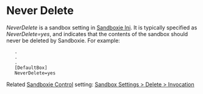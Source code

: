 # Never Delete

_NeverDelete_ is a sandbox setting in [Sandboxie Ini](SandboxieIni.md). It is typically specified as _NeverDelete=yes_, and indicates that the contents of the sandbox should never be deleted by Sandboxie. For example:

```
   .
   .
   .
   [DefaultBox]
   NeverDelete=yes
```

Related [Sandboxie Control](SandboxieControl.md) setting: [Sandbox Settings > Delete > Invocation](DeleteSettings.md#invocation)
